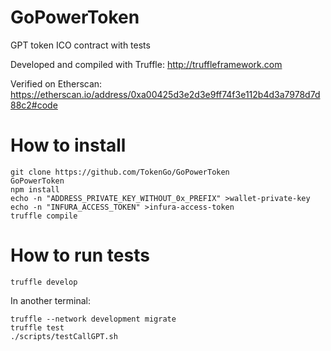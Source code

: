 # GoPowerToken
GPT token ICO contract with tests

Developed and compiled with Truffle: http://truffleframework.com

Verified on Etherscan:
https://etherscan.io/address/0xa00425d3e2d3e9ff74f3e112b4d3a7978d7d88c2#code

# How to install
```
git clone https://github.com/TokenGo/GoPowerToken
GoPowerToken
npm install
echo -n "ADDRESS_PRIVATE_KEY_WITHOUT_0x_PREFIX" >wallet-private-key
echo -n "INFURA_ACCESS_TOKEN" >infura-access-token
truffle compile
```

# How to run tests
```
truffle develop
```
In another terminal:
```
truffle --network development migrate
truffle test
./scripts/testCallGPT.sh
```
